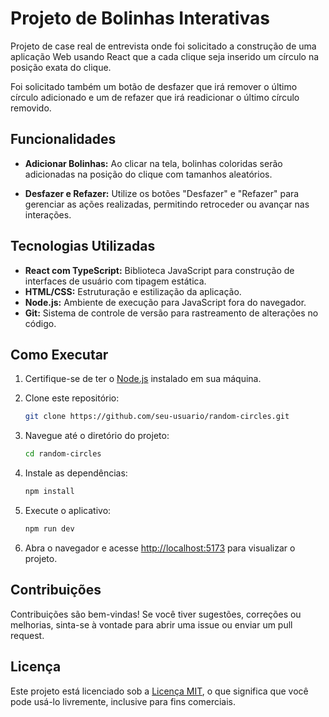 # Projeto de Bolinhas Interativas

Projeto de case real de entrevista onde foi solicitado a construção de uma aplicação Web usando React que a cada clique seja inserido um círculo na posição exata do clique.

Foi solicitado também um botão de desfazer que irá remover o último círculo adicionado e um de refazer que irá readicionar o último círculo removido.

## Funcionalidades

- **Adicionar Bolinhas:** Ao clicar na tela, bolinhas coloridas serão adicionadas na posição do clique com tamanhos aleatórios.

- **Desfazer e Refazer:** Utilize os botões "Desfazer" e "Refazer" para gerenciar as ações realizadas, permitindo retroceder ou avançar nas interações.

## Tecnologias Utilizadas

- **React com TypeScript:** Biblioteca JavaScript para construção de interfaces de usuário com tipagem estática.
- **HTML/CSS:** Estruturação e estilização da aplicação.
- **Node.js:** Ambiente de execução para JavaScript fora do navegador.
- **Git:** Sistema de controle de versão para rastreamento de alterações no código.

## Como Executar

1. Certifique-se de ter o [Node.js](https://nodejs.org/) instalado em sua máquina.

2. Clone este repositório:

    ```bash
    git clone https://github.com/seu-usuario/random-circles.git
    ```

3. Navegue até o diretório do projeto:

    ```bash
    cd random-circles
    ```

4. Instale as dependências:

    ```bash
    npm install
    ```

5. Execute o aplicativo:

    ```bash
    npm run dev
    ```

6. Abra o navegador e acesse [http://localhost:5173](http://localhost:5173) para visualizar o projeto.

## Contribuições

Contribuições são bem-vindas! Se você tiver sugestões, correções ou melhorias, sinta-se à vontade para abrir uma issue ou enviar um pull request.

## Licença

Este projeto está licenciado sob a [Licença MIT](LICENSE), o que significa que você pode usá-lo livremente, inclusive para fins comerciais.
